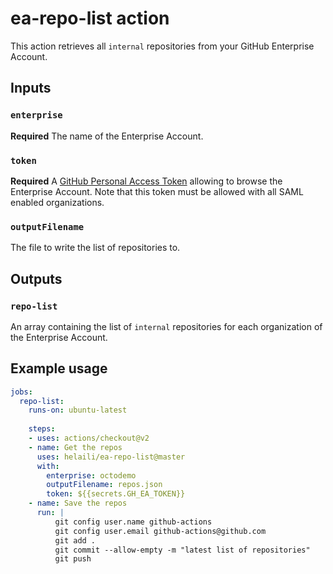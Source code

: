 # ea-repo-list action

This action retrieves all `internal` repositories from your GitHub Enterprise Account. 

## Inputs

### `enterprise`

**Required** The name of the Enterprise Account.

### `token`

**Required** A [GitHub Personal Access Token](https://docs.github.com/en/github/authenticating-to-github/creating-a-personal-access-token) allowing to browse the Enterprise Account. Note that this token must be allowed with all SAML enabled organizations. 

### `outputFilename`

The file to write the list of repositories to. 

## Outputs

### `repo-list`

An array containing the list of `internal` repositories for each organization of the Enterprise Account.

## Example usage

```yaml
jobs:
  repo-list:
    runs-on: ubuntu-latest
 
    steps:
    - uses: actions/checkout@v2
    - name: Get the repos
      uses: helaili/ea-repo-list@master
      with:
        enterprise: octodemo
        outputFilename: repos.json
        token: ${{secrets.GH_EA_TOKEN}}
    - name: Save the repos
      run: |
          git config user.name github-actions
          git config user.email github-actions@github.com
          git add .
          git commit --allow-empty -m "latest list of repositories"
          git push
```
